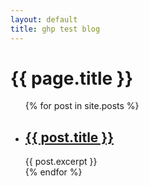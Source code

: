 ```yaml
---
layout: default
title: ghp test blog
---
```

<h1>{{ page.title }}</h1>

<ul class="posts">
  {% for post in site.posts %}
    <li>
      <h2><a href="{{ site.baseurl }}{{ post.url }}">{{ post.title }}</a></h2>
      {{ post.excerpt }}
    </li>
  {% endfor %}
</ul>